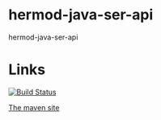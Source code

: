 hermod-java-ser-api
===================

hermod-java-ser-api


Links
=====

[![Build Status](https://buildhive.cloudbees.com/job/hermod/job/hermod-java-ser-api/badge/icon)](https://buildhive.cloudbees.com/job/hermod/job/hermod-java-ser-api/)

[The maven site](https://buildhive.cloudbees.com/view/My%20Repositories/job/hermod/job/hermod-java-ser-api/site/)